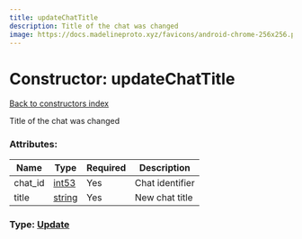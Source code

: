 ```yaml
---
title: updateChatTitle
description: Title of the chat was changed
image: https://docs.madelineproto.xyz/favicons/android-chrome-256x256.png
---
```

# Constructor: updateChatTitle  
[Back to constructors index](index.md)



Title of the chat was changed

### Attributes:

| Name     |    Type       | Required | Description |
|----------|---------------|----------|-------------|
|chat\_id|[int53](../types/int53.md) | Yes|Chat identifier|
|title|[string](../types/string.md) | Yes|New chat title|



### Type: [Update](../types/Update.md)


